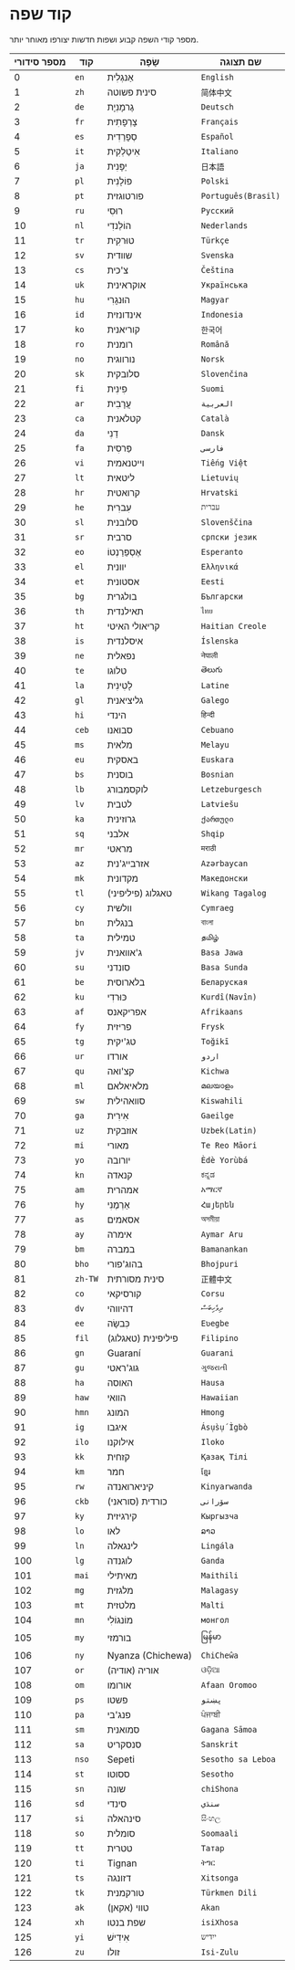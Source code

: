 # קוד שפה

מספר קודי השפה קבוע ושפות חדשות יצורפו מאוחר יותר.

| מספר סידורי | קוד | שָׂפָה | שם תצוגה |
| - | - | - | - |
| 0 | `en` | אַנגְלִית | `English` |
| 1 | `zh` | סינית פשוטה | `简体中文` |
| 2 | `de` | גֶרמָנִיָת | `Deutsch` |
| 3 | `fr` | צָרְפָתִית | `Français` |
| 4 | `es` | סְפָרַדִית | `Español` |
| 5 | `it` | אִיטַלְקִית | `Italiano` |
| 6 | `ja` | יַפָּנִית | `日本語` |
| 7 | `pl` | פּוֹלָנִית | `Polski` |
| 8 | `pt` | פורטוגזית | `Português(Brasil)` |
| 9 | `ru` | רוּסִי | `Русский` |
| 10 | `nl` | הוֹלַנדִי | `Nederlands` |
| 11 | `tr` | טוּרקִית | `Türkçe` |
| 12 | `sv` | שוודית | `Svenska` |
| 13 | `cs` | צ'כית | `Čeština` |
| 14 | `uk` | אוקראינית | `Українська` |
| 15 | `hu` | הוּנגָרִי | `Magyar` |
| 16 | `id` | אינדונזית | `Indonesia` |
| 17 | `ko` | קוריאנית | `한국어` |
| 18 | `ro` | רומנית | `Română` |
| 19 | `no` | נורווגית | `Norsk` |
| 20 | `sk` | סלובקית | `Slovenčina` |
| 21 | `fi` | פִינִית | `Suomi` |
| 22 | `ar` | עֲרָבִית | `العربية` |
| 23 | `ca` | קטלאנית | `Català` |
| 24 | `da` | דַנִי | `Dansk` |
| 25 | `fa` | פַּרסִית | `فارسی` |
| 26 | `vi` | וייטנאמית | `Tiếng Việt` |
| 27 | `lt` | ליטאית | `Lietuvių` |
| 28 | `hr` | קרואטית | `Hrvatski` |
| 29 | `he` | עִברִית | `עברית` |
| 30 | `sl` | סלובנית | `Slovenščina` |
| 31 | `sr` | סרבית | `српски језик` |
| 32 | `eo` | אֶסְפֵּרַנְטוֹ | `Esperanto` |
| 33 | `el` | יוונית | `Ελληνικά` |
| 34 | `et` | אסטונית | `Eesti` |
| 35 | `bg` | בולגרית | `Български` |
| 36 | `th` | תאילנדית | `ไทย` |
| 37 | `ht` | קריאולי האיטי | `Haitian Creole` |
| 38 | `is` | איסלנדית | `Íslenska` |
| 39 | `ne` | נפאלית | `नेपाली` |
| 40 | `te` | טלוגו | `తెలుగు` |
| 41 | `la` | לָטִינִית | `Latine` |
| 42 | `gl` | גליציאנית | `Galego` |
| 43 | `hi` | הינדי | `हिन्दी` |
| 44 | `ceb` | סבואנו | `Cebuano` |
| 45 | `ms` | מלאית | `Melayu` |
| 46 | `eu` | באסקית | `Euskara` |
| 47 | `bs` | בוסנית | `Bosnian` |
| 48 | `lb` | לוקסמבורג | `Letzeburgesch` |
| 49 | `lv` | לטבית | `Latviešu` |
| 50 | `ka` | גרוזינית | `ქართული` |
| 51 | `sq` | אלבני | `Shqip` |
| 52 | `mr` | מראטי | `मराठी` |
| 53 | `az` | אזרבייג'נית | `Azərbaycan` |
| 54 | `mk` | מקדונית | `Македонски` |
| 55 | `tl` | טאגלוג (פיליפיני) | `Wikang Tagalog` |
| 56 | `cy` | וולשית | `Cymraeg` |
| 57 | `bn` | בנגלית | `বাংলা` |
| 58 | `ta` | טמילית | `தமிழ்` |
| 59 | `jv` | ג'אוואנית | `Basa Jawa` |
| 60 | `su` | סונדני | `Basa Sunda` |
| 61 | `be` | בלארוסית | `Беларуская` |
| 62 | `ku` | כּוּרדִי | `Kurdî(Navîn)` |
| 63 | `af` | אפריקאנס | `Afrikaans` |
| 64 | `fy` | פריזית | `Frysk` |
| 65 | `tg` | טג'יקית | `Toğikī` |
| 66 | `ur` | אורדו | `اردو` |
| 67 | `qu` | קצ'ואה | `Kichwa` |
| 68 | `ml` | מלאיאלאם | `മലയാളം` |
| 69 | `sw` | סוואהילית | `Kiswahili` |
| 70 | `ga` | אִירִית | `Gaeilge` |
| 71 | `uz` | אוזבקית | `Uzbek(Latin)` |
| 72 | `mi` | מאורי | `Te Reo Māori` |
| 73 | `yo` | יורובה | `Èdè Yorùbá` |
| 74 | `kn` | קנאדה | `ಕನ್ನಡ` |
| 75 | `am` | אמהרית | `አማርኛ` |
| 76 | `hy` | אַרְמֶנִי | `Հայերեն` |
| 77 | `as` | אסאמים | `অসমীয়া` |
| 78 | `ay` | אימרה | `Aymar Aru` |
| 79 | `bm` | במברה | `Bamanankan` |
| 80 | `bho` | בהוג'פורי | `Bhojpuri` |
| 81 | `zh-TW` | סינית מסורתית | `正體中文` |
| 82 | `co` | קורסיקאי | `Corsu` |
| 83 | `dv` | דהיווהי | `ދިވެހިބަސް` |
| 84 | `ee` | כִּבשָׂה | `Eʋegbe` |
| 85 | `fil` | פיליפינית (טאגלוג) | `Filipino` |
| 86 | `gn` | Guaraní | `Guarani` |
| 87 | `gu` | גוג'ראטי | `ગુજરાતી` |
| 88 | `ha` | האוסה | `Hausa` |
| 89 | `haw` | הוואי | `Hawaiian` |
| 90 | `hmn` | המונג | `Hmong` |
| 91 | `ig` | איגבו | `Ásụ̀sụ́ Ìgbò` |
| 92 | `ilo` | אילוקנו | `Iloko` |
| 93 | `kk` | קזחית | `Қазақ Тілі` |
| 94 | `km` | חמר | `ខ្មែរ` |
| 95 | `rw` | קיניארואנדה | `Kinyarwanda` |
| 96 | `ckb` | כורדית (סוראני) | `سۆرانی` |
| 97 | `ky` | קירגיזית | `Кыргызча` |
| 98 | `lo` | לאו | `ລາວ` |
| 99 | `ln` | לינגאלה | `Lingála` |
| 100 | `lg` | לוגנדה | `Ganda` |
| 101 | `mai` | מאיתילי | `Maithili` |
| 102 | `mg` | מלגזית | `Malagasy` |
| 103 | `mt` | מלטזית | `Malti` |
| 104 | `mn` | מוֹנגוֹלִי | `монгол` |
| 105 | `my` | בורמזי | `မြန်မာ` |
| 106 | `ny` | Nyanza (Chichewa) | `ChiCheŵa` |
| 107 | `or` | אוריה (אודיה) | `ଓଡ଼ିଆ` |
| 108 | `om` | אורומו | `Afaan Oromoo` |
| 109 | `ps` | פשטו | `پښتو` |
| 110 | `pa` | פנג'בי | `ਪੰਜਾਬੀ` |
| 111 | `sm` | סמואנית | `Gagana Sāmoa` |
| 112 | `sa` | סנסקריט | `Sanskrit` |
| 113 | `nso` | Sepeti | `Sesotho sa Leboa` |
| 114 | `st` | ססוטו | `Sesotho` |
| 115 | `sn` | שונה | `chiShona` |
| 116 | `sd` | סינדי | `سنڌي` |
| 117 | `si` | סינהאלה | `සිංහල` |
| 118 | `so` | סומלית | `Soomaali` |
| 119 | `tt` | טטרית | `Татар` |
| 120 | `ti` | Tignan | `ትግር` |
| 121 | `ts` | דזונגה | `Xitsonga` |
| 122 | `tk` | טורקמנית | `Türkmen Dili` |
| 123 | `ak` | טווי (אקאן) | `Akan` |
| 124 | `xh` | שפת בנטו | `isiXhosa` |
| 125 | `yi` | אִידִישׁ | `ייִדיש` |
| 126 | `zu` | זולו | `Isi-Zulu` |